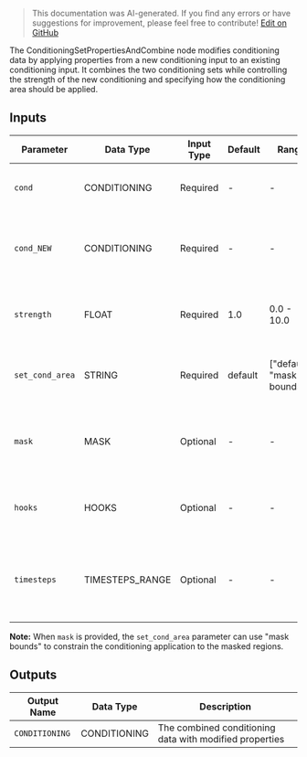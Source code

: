 > This documentation was AI-generated. If you find any errors or have suggestions for improvement, please feel free to contribute! [Edit on GitHub](https://github.com/Comfy-Org/embedded-docs/blob/main/comfyui_embedded_docs/docs/ConditioningSetPropertiesAndCombine/en.md)

The ConditioningSetPropertiesAndCombine node modifies conditioning data by applying properties from a new conditioning input to an existing conditioning input. It combines the two conditioning sets while controlling the strength of the new conditioning and specifying how the conditioning area should be applied.

## Inputs

| Parameter | Data Type | Input Type | Default | Range | Description |
|-----------|-----------|------------|---------|-------|-------------|
| `cond` | CONDITIONING | Required | - | - | The original conditioning data to be modified |
| `cond_NEW` | CONDITIONING | Required | - | - | The new conditioning data providing properties to apply |
| `strength` | FLOAT | Required | 1.0 | 0.0 - 10.0 | Controls the intensity of the new conditioning properties |
| `set_cond_area` | STRING | Required | default | ["default", "mask bounds"] | Determines how the conditioning area is applied |
| `mask` | MASK | Optional | - | - | Optional mask to define specific areas for conditioning |
| `hooks` | HOOKS | Optional | - | - | Optional hook functions for custom processing |
| `timesteps` | TIMESTEPS_RANGE | Optional | - | - | Optional timestep range for controlling when conditioning is applied |

**Note:** When `mask` is provided, the `set_cond_area` parameter can use "mask bounds" to constrain the conditioning application to the masked regions.

## Outputs

| Output Name | Data Type | Description |
|-------------|-----------|-------------|
| `CONDITIONING` | CONDITIONING | The combined conditioning data with modified properties |
